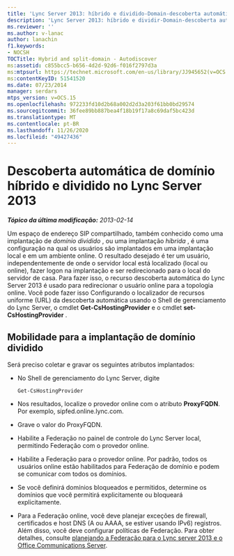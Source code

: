 ```yaml
---
title: 'Lync Server 2013: híbrido e dividido-Domain-descoberta automática'
description: 'Lync Server 2013: híbrido e dividir-Domain-descoberta automática.'
ms.reviewer: ''
ms.author: v-lanac
author: lanachin
f1.keywords:
- NOCSH
TOCTitle: Hybrid and split-domain - Autodiscover
ms:assetid: c855bcc5-b656-4d2d-92d6-f016f2797d3a
ms:mtpsurl: https://technet.microsoft.com/en-us/library/JJ945652(v=OCS.15)
ms:contentKeyID: 51541520
ms.date: 07/23/2014
manager: serdars
mtps_version: v=OCS.15
ms.openlocfilehash: 972233fd10d2b68a002d2d3a203f61bb0bd29574
ms.sourcegitcommit: 36fee89bb887bea4f18b19f17a8c69daf5bc423d
ms.translationtype: MT
ms.contentlocale: pt-BR
ms.lasthandoff: 11/26/2020
ms.locfileid: "49427436"
---
```

# <a name="hybrid-and-split-domain---autodiscover-in-lync-server-2013"></a>Descoberta automática de domínio híbrido e dividido no Lync Server 2013

<div data-xmlns="http://www.w3.org/1999/xhtml">

<div class="topic" data-xmlns="http://www.w3.org/1999/xhtml" data-msxsl="urn:schemas-microsoft-com:xslt" data-cs="https://msdn.microsoft.com/">

<div data-asp="https://msdn2.microsoft.com/asp">



</div>

<div id="mainSection">

<div id="mainBody">

<span> </span>

_**Tópico da última modificação:** 2013-02-14_

Um espaço de endereço SIP compartilhado, também conhecido como uma implantação de *domínio dividido* , ou uma implantação *híbrida* , é uma configuração na qual os usuários são implantados em uma implantação local e em um ambiente online. O resultado desejado é ter um usuário, independentemente de onde o servidor local está localizado (local ou online), fazer logon na implantação e ser redirecionado para o local do servidor de casa. Para fazer isso, o recurso descoberta automática do Lync Server 2013 é usado para redirecionar o usuário online para a topologia online. Você pode fazer isso Configurando o localizador de recursos uniforme (URL) da descoberta automática usando o Shell de gerenciamento do Lync Server, o cmdlet **Get-CsHostingProvider** e o cmdlet **set-CsHostingProvider** .

<div>

## <a name="mobility-for-the-split-domain-deployment"></a>Mobilidade para a implantação de domínio dividido

Será preciso coletar e gravar os seguintes atributos implantados:

  - No Shell de gerenciamento do Lync Server, digite
    
        Get-CsHostingProvider

  - Nos resultados, localize o provedor online com o atributo **ProxyFQDN**. Por exemplo, sipfed.online.lync.com.

  - Grave o valor do ProxyFQDN.

  - Habilite a Federação no painel de controle do Lync Server local, permitindo Federação com o provedor online.

  - Habilite a Federação para o provedor online. Por padrão, todos os usuários online estão habilitados para Federação de domínio e podem se comunicar com todos os domínios.

  - Se você definirá domínios bloqueados e permitidos, determine os domínios que você permitirá explicitamente ou bloqueará explicitamente.

  - Para a Federação online, você deve planejar exceções de firewall, certificados e host DNS (A ou AAAA, se estiver usando IPv6) registros. Além disso, você deve configurar políticas de Federação. Para obter detalhes, consulte [planejando a Federação para o Lync server 2013 e o Office Communications Server](lync-server-2013-planning-for-lync-server-and-office-communications-server-federation.md).

</div>

</div>

<span> </span>

</div>

</div>

</div>

